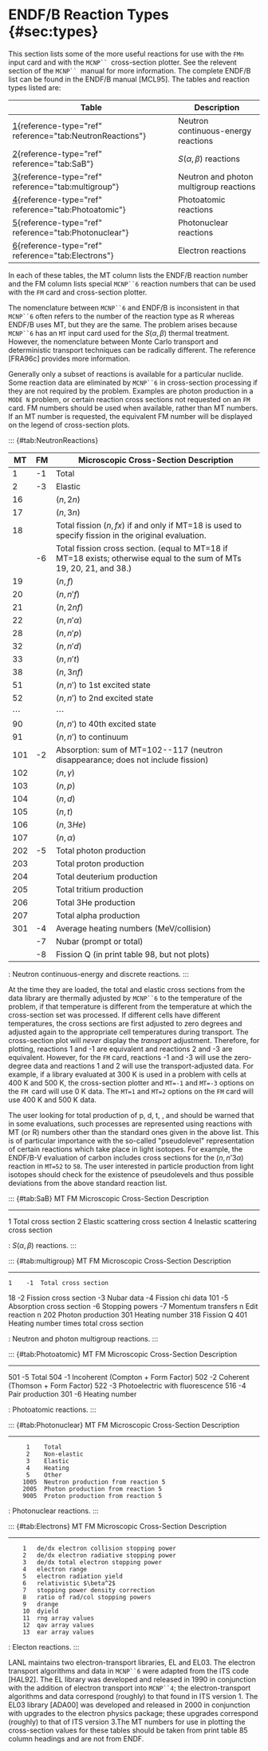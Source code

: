 # ENDF/B Reaction Types {#sec:types}

This section lists some of the more useful reactions for use with the `FMn` input card and with the `MCNP`` `cross-section plotter. See the relevent section of the `MCNP`` `manual for more information. The complete ENDF/B list can be found in the ENDF/B manual \[MCL95\]. The tables and reaction types listed are:

| Table                                                                              | Description                              |
| ----------------------------------------------------------------------------------- | ----------------------------------------- |
| [1](#tab:NeutronReactions){reference-type="ref" reference="tab:NeutronReactions"}  | Neutron continuous-energy reactions      |
| [2](#tab:SaB){reference-type="ref" reference="tab:SaB"}                            | $S(\alpha, \beta)$ reactions             |
| [3](#tab:multigroup){reference-type="ref" reference="tab:multigroup"}              | Neutron and photon multigroup reactions  |
| [4](#tab:Photoatomic){reference-type="ref" reference="tab:Photoatomic"}            | Photoatomic reactions                    |
| [5](#tab:Photonuclear){reference-type="ref" reference="tab:Photonuclear"}          | Photonuclear reactions                   |
| [6](#tab:Electrons){reference-type="ref" reference="tab:Electrons"}                | Electron reactions                       |

In each of these tables, the MT column lists the ENDF/B reaction number and the FM column lists special `MCNP``6` reaction numbers that can be used with the `FM` card and cross-section plotter.

The nomenclature between `MCNP``6` and ENDF/B is inconsistent in that `MCNP``6` often refers to the number of the reaction type as R whereas ENDF/B uses MT, but they are the same. The problem arises because `MCNP``6` has an `MT` input card used for the $S(\alpha, \beta)$ thermal treatment. However, the nomenclature between Monte Carlo transport and deterministic transport techniques can be radically different. The reference \[FRA96c\] provides more information.

Generally only a subset of reactions is available for a particular nuclide. Some reaction data are eliminated by `MCNP``6` in cross-section processing if they are not required by the problem. Examples are photon production in a `MODE N` problem, or certain reaction cross sections not requested on an `FM` card. FM numbers should be used when available, rather than MT numbers. If an MT number is requested, the equivalent FM number will be displayed on the legend of cross-section plots.

::: {#tab:NeutronReactions}

| MT         | FM   | Microscopic Cross-Section Description                                                                                  |
| ---------- | ---- | ---------------------------------------------------------------------------------------------------------------------- |
| 1          | -1   | Total                                                                                                                  |
| 2          | -3   | Elastic                                                                                                                |
| 16         |      | $(n,2n)$                                                                                                               |
| 17         |      | $(n,3n)$                                                                                                               |
| 18         |      | Total fission $(n,fx)$ if and only if MT=18 is used to specify fission in the original evaluation.                     |
|            | -6   | Total fission cross section. (equal to MT=18 if MT=18 exists; otherwise equal to the sum of MTs 19, 20, 21, and 38.)   |
| 19         |      | $(n,f)$                                                                                                                |
| 20         |      | $(n,n'f)$                                                                                                              |
| 21         |      | $(n,2nf)$                                                                                                              |
| 22         |      | $(n,n'\alpha)$                                                                                                         |
| 28         |      | $(n,n'p)$                                                                                                              |
| 32         |      | $(n,n'd)$                                                                                                              |
| 33         |      | $(n,n't)$                                                                                                              |
| 38         |      | $(n,3nf)$                                                                                                              |
| 51         |      | $(n,n')$ to 1st excited state                                                                                          |
| 52         |      | $(n,n')$ to 2nd excited state                                                                                          |
| $\cdots$   |      | $\cdots$                                                                                                               |
| 90         |      | $(n,n')$ to 40th excited state                                                                                         |
| 91         |      | $(n,n')$ to continuum                                                                                                  |
| 101        | -2   | Absorption: sum of MT=102--117 (neutron disappearance; does not include fission)                                       |
| 102        |      | $(n,\gamma)$                                                                                                           |
| 103        |      | $(n,p)$                                                                                                                |
| 104        |      | $(n,d)$                                                                                                                |
| 105        |      | $(n,t)$                                                                                                                |
| 106        |      | $(n,3He)$                                                                                                              |
| 107        |      | $(n,\alpha)$                                                                                                           |
| 202        | -5   | Total photon production                                                                                                |
| 203        |      | Total proton production                                                                                                |
| 204        |      | Total deuterium production                                                                                             |
| 205        |      | Total tritium production                                                                                               |
| 206        |      | Total 3He production                                                                                                   |
| 207        |      | Total alpha production                                                                                                 |
| 301        | -4   | Average heating numbers (MeV/collision)                                                                                |
|            | -7   | Nubar (prompt or total)                                                                                                |
|            | -8   | Fission Q (in print table 98, but not plots)                                                                           |

  : Neutron continuous-energy and discrete reactions.
:::

At the time they are loaded, the total and elastic cross sections from
the data library are thermally adjusted by `MCNP``6` to the temperature
of the problem, if that temperature is different from the temperature at
which the cross-section set was processed. If different cells have
different temperatures, the cross sections are first adjusted to zero
degrees and adjusted again to the appropriate cell temperatures during
transport. The cross-section plot will *never* display the *transport*
adjustment. Therefore, for plotting, reactions 1 and -1 are equivalent
and reactions 2 and -3 are equivalent. However, for the `FM` card,
reactions -1 and -3 will use the zero-degree data and reactions 1 and 2
will use the transport-adjusted data. For example, if a library
evaluated at 300 K is used in a problem with cells at 400 K and 500 K,
the cross-section plotter and `MT=-1` and `MT=-3` options on the
`FM `card will use 0 K data. The `MT=1` and `MT=2` options on the `FM`
card will use 400 K and 500 K data.

The user looking for total production of p, d, t, , and should be warned
that in some evaluations, such processes are represented using reactions
with MT (or R) numbers other than the standard ones given in the above
list. This is of particular importance with the so-called "pseudolevel"
representation of certain reactions which take place in light isotopes.
For example, the ENDF/B-V evaluation of carbon includes cross sections
for the $(n,n’3\alpha)$ reaction in `MT=52` to `58`. The user interested
in particle production from light isotopes should check for the
existence of pseudolevels and thus possible deviations from the above
standard reaction list.

::: {#tab:SaB}
   MT   FM  Microscopic Cross-Section Description
  ---- ---- ---------------------------------------
   1        Total cross section
   2        Elastic scattering cross section
   4        Inelastic scattering cross section

  : $S(\alpha, \beta)$ reactions.
:::

::: {#tab:multigroup}
   MT    FM  Microscopic Cross-Section Description
  ----- ---- ------------------------------------------
    1    -1  Total cross section
   18    -2  Fission cross section
         -3  Nubar data
         -4  Fission chi data
   101   -5  Absorption cross section
         -6  Stopping powers
         -7  Momentum transfers
    n        Edit reaction n
   202       Photon production
   301       Heating number
   318       Fission Q
   401       Heating number times total cross section

  : Neutron and photon multigroup reactions.
:::

::: {#tab:Photoatomic}
   MT    FM  Microscopic Cross-Section Description
  ----- ---- ---------------------------------------
   501   -5  Total
   504   -1  Incoherent (Compton + Form Factor)
   502   -2  Coherent (Thomson + Form Factor)
   522   -3  Photoelectric with fluorescence
   516   -4  Pair production
   301   -6  Heating number

  : Photoatomic reactions.
:::

::: {#tab:Photonuclear}
   MT    FM   Microscopic Cross-Section Description
  ---- ------ ---------------------------------------
         1    Total
         2    Non-elastic
         3    Elastic
         4    Heating
         5    Other
        1005  Neutron production from reaction 5
        2005  Photon production from reaction 5
        9005  Proton production from reaction 5

  : Photonuclear reactions.
:::

::: {#tab:Electrons}
   MT   FM  Microscopic Cross-Section Description
  ---- ---- -----------------------------------------
        1   de/dx electron collision stopping power
        2   de/dx electron radiative stopping power
        3   de/dx total electron stopping power
        4   electron range
        5   electron radiation yield
        6   relativistic $\beta^2$
        7   stopping power density correction
        8   ratio of rad/col stopping powers
        9   drange
        10  dyield
        11  rng array values
        12  qav array values
        13  ear array values

  : Electon reactions.
:::

LANL maintains two electron-transport libraries, EL and EL03. The
electron transport algorithms and data in `MCNP``6` were adapted from
the ITS code \[HAL92\]. The EL library was developed and released in
1990 in conjunction with the addition of electron transport into
`MCNP``4`; the electron-transport algorithms and data correspond
(roughly) to that found in ITS version 1. The EL03 library \[ADA00\] was
developed and released in 2000 in conjunction with upgrades to the
electron physics package; these upgrades correspond (roughly) to that of
ITS version 3.The MT numbers for use in plotting the cross-section
values for these tables should be taken from print table 85 column
headings and are not from ENDF.


